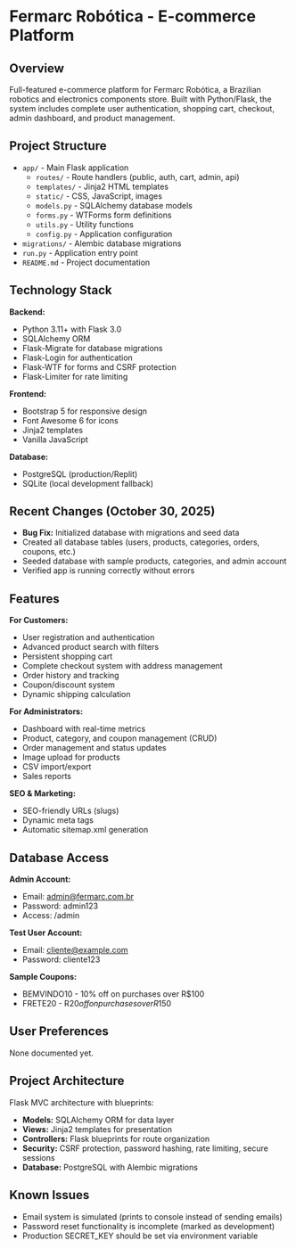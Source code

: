 # Fermarc Robótica - E-commerce Platform

## Overview
Full-featured e-commerce platform for Fermarc Robótica, a Brazilian robotics and electronics components store. Built with Python/Flask, the system includes complete user authentication, shopping cart, checkout, admin dashboard, and product management.

## Project Structure
- `app/` - Main Flask application
  - `routes/` - Route handlers (public, auth, cart, admin, api)
  - `templates/` - Jinja2 HTML templates
  - `static/` - CSS, JavaScript, images
  - `models.py` - SQLAlchemy database models
  - `forms.py` - WTForms form definitions
  - `utils.py` - Utility functions
  - `config.py` - Application configuration
- `migrations/` - Alembic database migrations
- `run.py` - Application entry point
- `README.md` - Project documentation

## Technology Stack
**Backend:**
- Python 3.11+ with Flask 3.0
- SQLAlchemy ORM
- Flask-Migrate for database migrations
- Flask-Login for authentication
- Flask-WTF for forms and CSRF protection
- Flask-Limiter for rate limiting

**Frontend:**
- Bootstrap 5 for responsive design
- Font Awesome 6 for icons
- Jinja2 templates
- Vanilla JavaScript

**Database:**
- PostgreSQL (production/Replit)
- SQLite (local development fallback)

## Recent Changes (October 30, 2025)
- **Bug Fix:** Initialized database with migrations and seed data
- Created all database tables (users, products, categories, orders, coupons, etc.)
- Seeded database with sample products, categories, and admin account
- Verified app is running correctly without errors

## Features
**For Customers:**
- User registration and authentication
- Advanced product search with filters
- Persistent shopping cart
- Complete checkout system with address management
- Order history and tracking
- Coupon/discount system
- Dynamic shipping calculation

**For Administrators:**
- Dashboard with real-time metrics
- Product, category, and coupon management (CRUD)
- Order management and status updates
- Image upload for products
- CSV import/export
- Sales reports

**SEO & Marketing:**
- SEO-friendly URLs (slugs)
- Dynamic meta tags
- Automatic sitemap.xml generation

## Database Access
**Admin Account:**
- Email: admin@fermarc.com.br
- Password: admin123
- Access: /admin

**Test User Account:**
- Email: cliente@example.com
- Password: cliente123

**Sample Coupons:**
- BEMVINDO10 - 10% off on purchases over R$100
- FRETE20 - R$20 off on purchases over R$150

## User Preferences
None documented yet.

## Project Architecture
Flask MVC architecture with blueprints:
- **Models:** SQLAlchemy ORM for data layer
- **Views:** Jinja2 templates for presentation
- **Controllers:** Flask blueprints for route organization
- **Security:** CSRF protection, password hashing, rate limiting, secure sessions
- **Database:** PostgreSQL with Alembic migrations

## Known Issues
- Email system is simulated (prints to console instead of sending emails)
- Password reset functionality is incomplete (marked as development)
- Production SECRET_KEY should be set via environment variable
